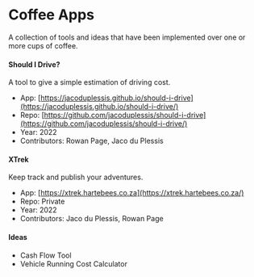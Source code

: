# Coffee Apps

A collection of tools and ideas that have been implemented 
over one or more cups of coffee.

#### Should I Drive?

A tool to give a simple estimation of driving cost.

+ App: [https://jacoduplessis.github.io/should-i-drive](https://jacoduplessis.github.io/should-i-drive/)
+ Repo: [https://github.com/jacoduplessis/should-i-drive](https://github.com/jacoduplessis/should-i-drive/)
+ Year: 2022
+ Contributors: Rowan Page, Jaco du Plessis

#### XTrek

Keep track and publish your adventures.

+ App: [https://xtrek.hartebees.co.za](https://xtrek.hartebees.co.za/)
+ Repo: Private
+ Year: 2022
+ Contributors: Jaco du Plessis, Rowan Page


#### Ideas

- Cash Flow Tool
- Vehicle Running Cost Calculator


